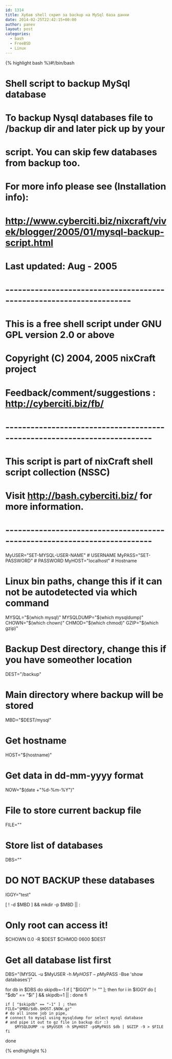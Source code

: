 ```yaml
---
id: 1314
title: Хубав shell скрип за backup на MySql база данни
date: 2014-02-25T22:42:15+00:00
author: panev
layout: post
categories:
  - bash
  - FreeBSD
  - Linux
---
```

{% highlight bash %}#!/bin/bash
# Shell script to backup MySql database 
# To backup Nysql databases file to /backup dir and later pick up by your 
# script. You can skip few databases from backup too.
# For more info please see (Installation info):
# http://www.cyberciti.biz/nixcraft/vivek/blogger/2005/01/mysql-backup-script.html 
# Last updated: Aug - 2005
# --------------------------------------------------------------------
# This is a free shell script under GNU GPL version 2.0 or above
# Copyright (C) 2004, 2005 nixCraft project
# Feedback/comment/suggestions : http://cyberciti.biz/fb/
# -------------------------------------------------------------------------
# This script is part of nixCraft shell script collection (NSSC)
# Visit http://bash.cyberciti.biz/ for more information.
# -------------------------------------------------------------------------
 
MyUSER="SET-MYSQL-USER-NAME"     # USERNAME
MyPASS="SET-PASSWORD"       # PASSWORD 
MyHOST="localhost"          # Hostname
 
# Linux bin paths, change this if it can not be autodetected via which command
MYSQL="$(which mysql)"
MYSQLDUMP="$(which mysqldump)"
CHOWN="$(which chown)"
CHMOD="$(which chmod)"
GZIP="$(which gzip)"
 
# Backup Dest directory, change this if you have someother location
DEST="/backup"
 
# Main directory where backup will be stored
MBD="$DEST/mysql"
 
# Get hostname
HOST="$(hostname)"
 
# Get data in dd-mm-yyyy format
NOW="$(date +"%d-%m-%Y")"
 
# File to store current backup file
FILE=""
# Store list of databases 
DBS=""
 
# DO NOT BACKUP these databases
IGGY="test"
 
[ ! -d $MBD ] && mkdir -p $MBD || :
 
# Only root can access it!
$CHOWN 0.0 -R $DEST
$CHMOD 0600 $DEST
 
# Get all database list first
DBS="$($MYSQL -u $MyUSER -h $MyHOST -p$MyPASS -Bse 'show databases')"
 
for db in $DBS
do
    skipdb=-1
    if [ "$IGGY" != "" ];
    then
	for i in $IGGY
	do
	    [ "$db" == "$i" ] && skipdb=1 || :
	done
    fi
 
    if [ "$skipdb" == "-1" ] ; then
	FILE="$MBD/$db.$HOST.$NOW.gz"
	# do all inone job in pipe,
	# connect to mysql using mysqldump for select mysql database
	# and pipe it out to gz file in backup dir :)
        $MYSQLDUMP -u $MyUSER -h $MyHOST -p$MyPASS $db | $GZIP -9 > $FILE
    fi
done

{% endhighlight %}